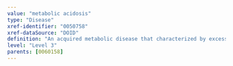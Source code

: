 ```yaml
---
value: "metabolic acidosis"
type: "Disease"
xref-identifier: "0050758"
xref-dataSource: "DOID"
definition: "An acquired metabolic disease that characterized by excessive production of acid."
level: "Level 3"
parents: [0060158]
---
```

